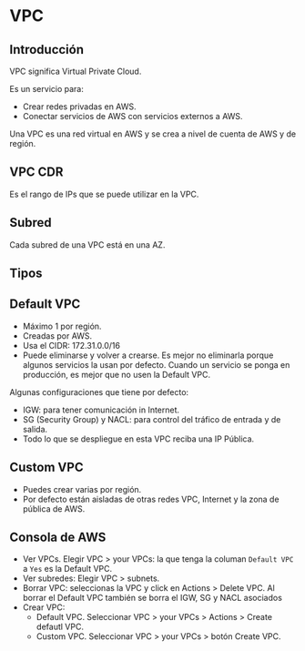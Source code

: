 # VPC

## Introducción

VPC significa Virtual Private Cloud.

Es un servicio para:

- Crear redes privadas en AWS.
- Conectar servicios de AWS con servicios externos a AWS.

Una VPC es una red virtual en AWS y se crea a nivel de cuenta de AWS y de región.

## VPC CDR

Es el rango de IPs que se puede utilizar en la VPC.

## Subred

Cada subred de una VPC está en una AZ.

## Tipos

## Default VPC

- Máximo 1 por región.
- Creadas por AWS.
- Usa el CIDR: 172.31.0.0/16
- Puede eliminarse y volver a crearse. Es mejor no eliminarla porque algunos servicios la usan por defecto. Cuando un servicio se ponga en producción, es mejor que no usen la Default VPC.

Algunas configuraciones que tiene por defecto:

- IGW: para tener comunicación in Internet.
- SG (Security Group) y NACL: para control del tráfico de entrada y de salida.
- Todo lo que se despliegue en esta VPC reciba una IP Pública.

## Custom VPC

- Puedes crear varias por región.
- Por defecto están aisladas de otras redes VPC, Internet y la zona de pública de AWS.

## Consola de AWS

- Ver VPCs. Elegir VPC > your VPCs: la que tenga la columan `Default VPC` a `Yes` es la Default VPC.
- Ver subredes: Elegir VPC > subnets.
- Borrar VPC: seleccionas la VPC y click en Actions > Delete VPC. Al borrar el Default VPC también se borra el IGW, SG y NACL asociados
- Crear VPC:
  - Default VPC. Seleccionar VPC > your VPCs > Actions > Create defautl VPC.
  - Custom VPC. Seleccionar VPC > your VPCs > botón Create VPC.
